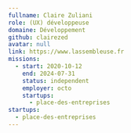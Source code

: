 ```yaml
---
fullname: Claire Zuliani
role: (UX) développeuse
domaine: Développement
github: clairezed
avatar: null
link: https://www.lassembleuse.fr
missions:
  - start: 2020-10-12
    end: 2024-07-31
    status: independent
    employer: octo
    startups:
      - place-des-entreprises
startups:
  - place-des-entreprises
---
```

